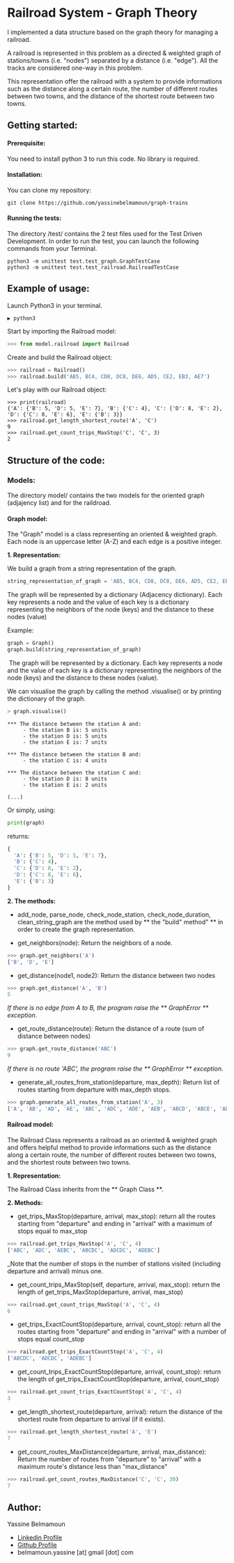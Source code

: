 # Railroad System - Graph Theory

I implemented a data structure based on the graph theory for managing a railroad.

A railroad is represented in this problem as a directed & weighted graph of stations/towns (i.e. "nodes") separated by a distance (i.e. "edge"). All the tracks are considered one-way in this problem.

This representation offer the railroad with a system to provide informations such as the distance along a certain route, the number of different routes between two towns, and the distance of the shortest route between two towns.


## Getting started:


#### Prerequisite:

You need to install python 3 to run this code.
No library is required.


#### Installation:

You can clone my repository:
```
git clone https://github.com/yassinebelmamoun/graph-trains
```


#### Running the tests:

The directory /test/ contains the 2 test files used for the Test Driven Development. In order to run the test, you can launch the following commands from your Terminal.
```
python3 -m unittest test.test_graph.GraphTestCase
python3 -m unittest test.test_railroad.RailroadTestCase
```


## Example of usage:

Launch Python3 in your terminal.

```
▶ python3
```

Start by importing the Railroad model:

```python
>>> from model.railroad import Railroad
```

Create and build the Railroad object:

```python
>>> railroad = Railroad()
>>> railroad.build('AB5, BC4, CD8, DC8, DE6, AD5, CE2, EB3, AE7')
```

Let's play with our Railroad object:
```
>>> print(railroad)
{'A': {'B': 5, 'D': 5, 'E': 7}, 'B': {'C': 4}, 'C': {'D': 8, 'E': 2}, 'D': {'C': 8, 'E': 6}, 'E': {'B': 3}}
>>> railroad.get_length_shortest_route('A', 'C')
9
>>> railroad.get_count_trips_MaxStop('C', 'C', 3)
2
```





## Structure of the code:



### Models:

The directory model/ contains the two models for the oriented graph (adjajency list) and for the raildroad.


#### Graph model:

The "Graph" model is a class representing an oriented & weighted graph.
Each node is an uppercase letter (A-Z) and each edge is a positive integer.



__1. Representation:__
  
We build a graph from a string representation of the graph.

```python
string_representation_of_graph = 'AB5, BC4, CD8, DC8, DE6, AD5, CE2, EB3, AE7'
```

The graph will be represented by a dictionary (Adjacency dictionary). Each key represents a node and the value of each key is a dictionary representing the neighbors of the node (keys) and the distance to these nodes (value)
  
  Example:
  
```python
graph = Graph()
graph.build(string_representation_of_graph)
```
  
  The graph will be represented by a dictionary. Each key represents a node and the value of each key is a dictionary representing the neighbors of the node (keys) and the distance to these nodes (value).
  
  We can visualise the graph by calling the method .visualise() or by printing the dictionary of the graph.
  
```python
> graph.visualise()
```


```
*** The distance between the station A and:
     - the station B is: 5 units
     - the station D is: 5 units
     - the station E is: 7 units

*** The distance between the station B and:
     - the station C is: 4 units

*** The distance between the station C and:
     - the station D is: 8 units
     - the station E is: 2 units

(...)
```
        
  Or simply, using:

```python
print(graph)
```

returns:

```python
{
  'A': {'B': 5, 'D': 5, 'E': 7},
  'B': {'C': 4},
  'C': {'D': 8, 'E': 2},
  'D': {'C': 8, 'E': 6},
  'E': {'B': 3}
}
```


__2. The methods:__


* add_node, parse_node, check_node_station, check_node_duration, clean_string_graph are the method used by ** the "build" method" ** in order to create the graph representation.


* get_neighbors(node): Return the neighbors of a node.

```python
>>> graph.get_neighbors('A')
['B', 'D', 'E']
```

* get_distance(node1, node2): Return the distance between two nodes

```python
>>> graph.get_distance('A', 'B')
5
```
  _If there is no edge from A to B, the program raise the ** GraphError ** exception._


* get_route_distance(route): Return the distance of a route (sum of distance between nodes)

```python
>>> graph.get_route_distance('ABC')
9
```
  _If there is no route 'ABC', the program raise the ** GraphError ** exception._


* generate_all_routes_from_station(departure, max_depth): Return list of routes starting from departure with max_depth stops.

```python
>>> graph.generate_all_routes_from_station('A', 3)
['A', 'AB', 'AD', 'AE', 'ABC', 'ADC', 'ADE', 'AEB', 'ABCD', 'ABCE', 'ADCD', 'ADCE', 'ADEB', 'AEBC']
```



#### Railroad model:

The Railroad Class represents a railroad as an oriented & weighted graph and offers helpful method to provide informations such as the distance along a certain route, the number of different routes between two towns, and the shortest route between two towns.


__1. Representation:__

The Railroad Class inherits from the ** Graph Class **.


__2. Methods:__

* get_trips_MaxStop(departure, arrival, max_stop): return all the routes starting from "departure" and ending in "arrival" with a maximum of stops equal to max_stop

```python
>>> railroad.get_trips_MaxStop('A', 'C', 4)
['ABC', 'ADC', 'AEBC', 'ABCDC', 'ADCDC', 'ADEBC']
```
_Note that the number of stops in the number of stations visited (including departure and arrival) minus one.

* get_count_trips_MaxStop(self, departure, arrival, max_stop): return the length of get_trips_MaxStop(departure, arrival, max_stop)

```python
>>> railroad.get_count_trips_MaxStop('A', 'C', 4)
6
```

* get_trips_ExactCountStop(departure, arrival, count_stop): return all the routes starting from "departure" and ending in "arrival" with a number of stops equal count_stop

```python
>>> railroad.get_trips_ExactCountStop('A', 'C', 4)
['ABCDC', 'ADCDC', 'ADEBC']
```

* get_count_trips_ExactCountStop(departure, arrival, count_stop): return the length of get_trips_ExactCountStop(departure, arrival, count_stop)

```python
>>> railroad.get_count_trips_ExactCountStop('A', 'C', 4)
3
```

* get_length_shortest_route(departure, arrival): return the distance of the shortest route from departure to arrival (if it exists).

```python
>>> railroad.get_length_shortest_route('A', 'E')
7
```

* get_count_routes_MaxDistance(departure, arrival, max_distance): Return the number of routes from "departure" to "arrival" with a maximum route's distance less than "max_distance"

```python
>>> railroad.get_count_routes_MaxDistance('C', 'C', 30)
7
```


  
 ## Author:
 
Yassine Belmamoun
*  [Linkedin Profile](https://www.linkedin.com/in/yassine-belmamoun/)
*  [Github Profile](https://github.com/yassinebelmamoun)
*  belmamoun.yassine [at] gmail [dot] com
